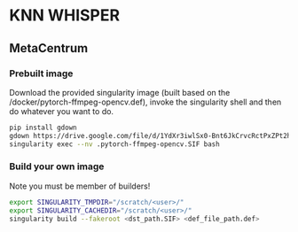 # KNN WHISPER

## MetaCentrum

### Prebuilt image
Download the provided singularity image (built based on the /docker/pytorch-ffmpeg-opencv.def), invoke the singularity shell and then do whatever you want to do.

```bash
pip install gdown
gdown https://drive.google.com/file/d/1YdXr3iwlSx0-Bnt6JkCrvcRctPxZPt2h/view?usp=sharing
singularity exec --nv .pytorch-ffmpeg-opencv.SIF bash
```

### Build your own image
Note you must be member of builders!

```bash
export SINGULARITY_TMPDIR="/scratch/<user>/"
export SINGULARITY_CACHEDIR="/scratch/<user>/"
singularity build --fakeroot <dst_path.SIF> <def_file_path.def>
```